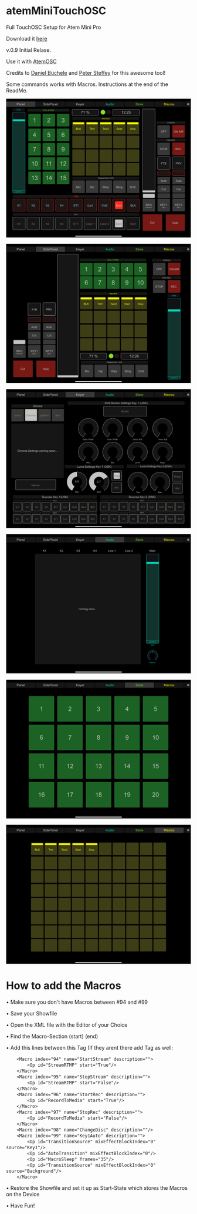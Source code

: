 # atemMiniTouchOSC
Full TouchOSC Setup for Atem Mini Pro

Download it [here](https://github.com/mkcologne/atemMiniTouchOSC/blob/master/AtemMiniPro0.9.touchosc)

v.0.9 Initial Relase.

Use it with [AtemOSC](https://github.com/danielbuechele/atemOSC)

Credits to [Daniel Büchele](https://github.com/danielbuechele) and [Peter Steffey](https://github.com/SteffeyDev) for this awesome tool!

Some commands works with Macros.
Instructions at the end of the ReadMe.

![alt text](https://github.com/mkcologne/atemMiniTouchOSC/blob/master/Images/01.png)

![alt text](https://github.com/mkcologne/atemMiniTouchOSC/blob/master/Images/03.png)

![alt text](https://github.com/mkcologne/atemMiniTouchOSC/blob/master/Images/04.png)

![alt text](https://github.com/mkcologne/atemMiniTouchOSC/blob/master/Images/05.png)

![alt text](https://github.com/mkcologne/atemMiniTouchOSC/blob/master/Images/06.png)

![alt text](https://github.com/mkcologne/atemMiniTouchOSC/blob/master/Images/07.png)

# How to add the Macros

• Make sure you don't have Macros between #94 and #99

• Save your Showfile

• Open the XML file with the Editor of your Choice

• Find the Macro-Section
    (start)  <MacroPool>
    (end)  </MacroPool>
    
 • Add this lines between this Tag (If they arent there add <MacroPool> Tag as well:
  
 
        <Macro index="94" name="StartStream" description="">
            <Op id="StreamRTMP" start="True"/>
        </Macro>
        <Macro index="95" name="StopStream" description="">
            <Op id="StreamRTMP" start="False"/>
        </Macro>
        <Macro index="96" name="StartRec" description="">
            <Op id="RecordToMedia" start="True"/>
        </Macro>
        <Macro index="97" name="StopRec" description="">
            <Op id="RecordToMedia" start="False"/>
        </Macro>
        <Macro index="98" name="ChangeDisc" description=""/>
        <Macro index="99" name="Key1Auto" description="">
            <Op id="TransitionSource" mixEffectBlockIndex="0" source="Key1"/>
            <Op id="AutoTransition" mixEffectBlockIndex="0"/>
            <Op id="MacroSleep" frames="35"/>
            <Op id="TransitionSource" mixEffectBlockIndex="0" source="Background"/>
        </Macro>
 
 
• Restore the Showfile and set it up as Start-State which stores the Macros on the Device

• Have Fun!

